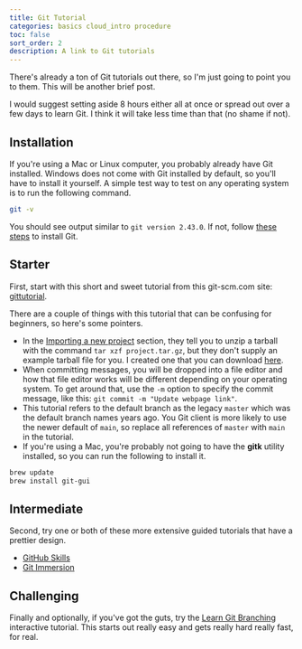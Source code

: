```yaml
---
title: Git Tutorial
categories: basics cloud_intro procedure
toc: false
sort_order: 2
description: A link to Git tutorials
---
```

There's already a ton of Git tutorials out there, so I'm just going to point you to them. This will be another brief post.

I would suggest setting aside 8 hours either all at once or spread out over a few days to learn Git. I think it will take less time than that (no shame if not).
<!--more-->

## Installation

If you're using a Mac or Linux computer, you probably already have Git installed. Windows does not come with Git installed by default, so you'll have to install it yourself. A simple test way to test on any operating system is to run the following command.

``` bash
git -v
```

You should see output similar to `git version 2.43.0`. If not, follow [these steps](https://git-scm.com/book/en/v2/Getting-Started-Installing-Git) to install Git.

## Starter

First, start with this short and sweet tutorial from this git-scm.com site: [gittutorial](https://git-scm.com/docs/gittutorial).

There are a couple of things with this tutorial that can be confusing for beginners, so here's some pointers.

- In the [Importing a new project](https://git-scm.com/docs/gittutorial#_importing_a_new_project) section, they tell you to unzip a tarball with the command `tar xzf project.tar.gz`, but they don't supply an example tarball file for you. I created one that you can download [here](/assets/downloads/project.tar.gz).
- When committing messages, you will be dropped into a file editor and how that file editor works will be different depending on your operating system. To get around that, use the `-m` option to specify the commit message, like this: `git commit -m "Update webpage link"`.
- This tutorial refers to the default branch as the legacy `master` which was the default branch names years ago. You Git client is more likely to use the newer default of `main`, so replace all references of `master` with `main` in the tutorial.
- If you're using a Mac, you're probably not going to have the **gitk** utility installed, so you can run the following to install it.

``` bash
brew update
brew install git-gui
```

## Intermediate

Second, try one or both of these more extensive guided tutorials that have a prettier design.

- [GitHub Skills](https://skills.github.com)
- [Git Immersion](https://gitimmersion.com)

## Challenging

Finally and optionally, if you've got the guts, try the [Learn Git Branching](https://learngitbranching.js.org/) interactive tutorial. This starts out really easy and gets really hard really fast, for real.